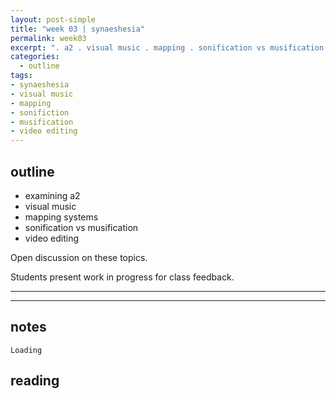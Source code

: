 ```yaml
---
layout: post-simple
title: "week 03 | synaeshesia"
permalink: week03
excerpt: ". a2 . visual music . mapping . sonification vs musification . video editing"
categories:
  - outline
tags:
- synaeshesia
- visual music
- mapping
- sonifiction
- musification
- video editing
---
```


## outline

* examining a2
* visual music
* mapping systems
* sonification vs musification
* video editing

Open discussion on these topics.

Students present work in progress for class feedback.

---
---

## notes

`Loading`

## reading
